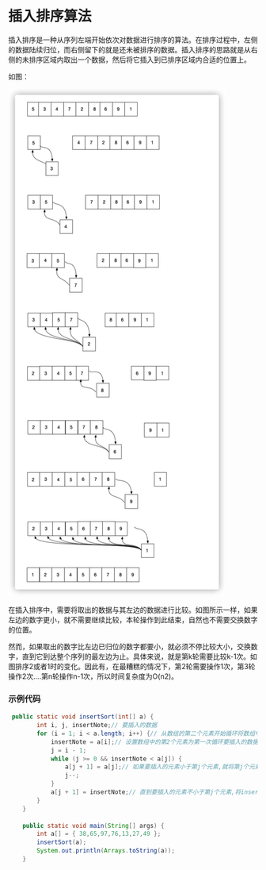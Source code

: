 # 插入排序算法

插入排序是一种从序列左端开始依次对数据进行排序的算法。在排序过程中，左侧的数据陆续归位，而右侧留下的就是还未被排序的数据。插入排序的思路就是从右侧的未排序区域内取出一个数据，然后将它插入到已排序区域内合适的位置上。

如图：

![](../../image/插入排序算法.png)

在插入排序中，需要将取出的数据与其左边的数据进行比较。如图所示一样，如果左边的数字更小，就不需要继续比较，本轮操作到此结束，自然也不需要交换数字的位置。

然而，如果取出的数字比左边已归位的数字都要小，就必须不停比较大小，交换数字，直到它到达整个序列的最左边为止。具体来说，就是第k轮需要比较k-1次。如图排序2或者1时的变化。因此有，在最糟糕的情况下，第2轮需要操作1次，第3轮操作2次....第n轮操作n-1次，所以时间复杂度为O(n2)。

### 示例代码

```java
 public static void insertSort(int[] a) {
        int i, j, insertNote;// 要插入的数据
        for (i = 1; i < a.length; i++) {// 从数组的第二个元素开始循环将数组中的元素插入
            insertNote = a[i];// 设置数组中的第2个元素为第一次循环要插入的数据
            j = i - 1;
            while (j >= 0 && insertNote < a[j]) {
                a[j + 1] = a[j];// 如果要插入的元素小于第j个元素,就将第j个元素向后移动
                j--;
            }
            a[j + 1] = insertNote;// 直到要插入的元素不小于第j个元素,将insertNote插入到数组中
        }
    }

    public static void main(String[] args) {
        int a[] = { 38,65,97,76,13,27,49 };
        insertSort(a);
        System.out.println(Arrays.toString(a));
    }

```

